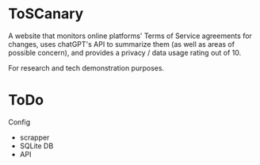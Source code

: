 # ToSCanary

A website that monitors online platforms' Terms of Service agreements for changes, uses chatGPT's API to summarize them (as well as areas of possible concern), and provides a privacy / data usage rating out of 10.

For research and tech demonstration purposes.

# ToDo

Config
- scrapper
- SQLite DB
- API
